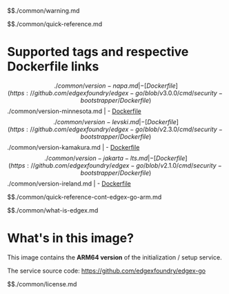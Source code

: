$$./common/warning.md

$$./common/quick-reference.md

# Supported tags and respective Dockerfile links

$$./common/version-napa.md |
        - [Dockerfile](https://github.com/edgexfoundry/edgex-go/blob/v3.0.0/cmd/security-bootstrapper/Dockerfile)
$$./common/version-minnesota.md |
        - [Dockerfile](https://github.com/edgexfoundry/edgex-go/blob/v3.0.0/cmd/security-bootstrapper/Dockerfile)
$$./common/version-levski.md |
        - [Dockerfile](https://github.com/edgexfoundry/edgex-go/blob/v2.3.0/cmd/security-bootstrapper/Dockerfile)
$$./common/version-kamakura.md |
        - [Dockerfile](https://github.com/edgexfoundry/edgex-go/blob/v2.2.0/cmd/security-bootstrapper/Dockerfile)
$$./common/version-jakarta-lts.md |
        - [Dockerfile](https://github.com/edgexfoundry/edgex-go/blob/v2.1.0/cmd/security-bootstrapper/Dockerfile)
$$./common/version-ireland.md |
        - [Dockerfile](https://github.com/edgexfoundry/edgex-go/blob/v2.0.0/cmd/security-bootstrapper/Dockerfile)

$$./common/quick-reference-cont-edgex-go-arm.md

$$./common/what-is-edgex.md

# What's in this image?

This image contains the **ARM64 version** of the initialization / setup service.

The service source code: <https://github.com/edgexfoundry/edgex-go>

$$./common/license.md
